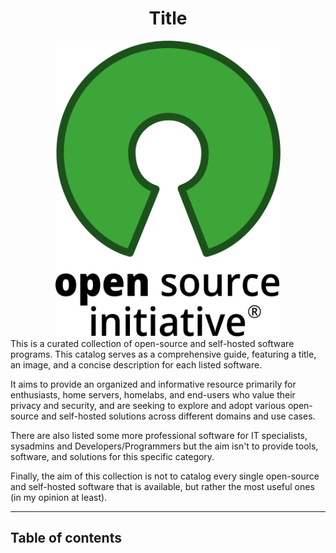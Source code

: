 <h1 align="center"> Title </h1>

<div align="center">
  
<img src="/images/Open_Source_Initiative.svg" width="360" />

</div>
This is a curated collection of open-source and self-hosted software programs. This catalog serves as a comprehensive guide, featuring a title, an image, and a concise description for each listed software. 

It aims to provide an organized and informative resource primarily for enthusiasts, home servers, homelabs, and end-users who value their privacy and security, and are seeking to explore and adopt various open-source and self-hosted solutions across different domains and use cases. 

There are also listed some more professional software for IT specialists, sysadmins and Developers/Programmers but the aim isn't to provide tools, software, and solutions for this specific category. 

Finally, the aim of this collection is not to catalog every single open-source and self-hosted software that is available, but rather the most useful ones (in my opinion at least).



--------------------

## Table of contents
